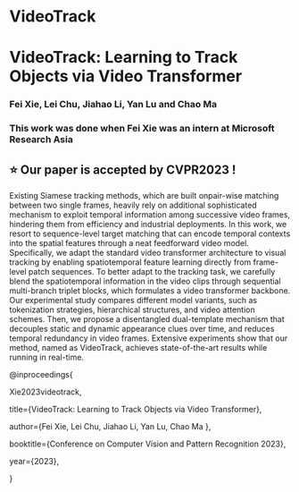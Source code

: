 # VideoTrack

# VideoTrack: Learning to Track Objects via Video Transformer

### Fei Xie, Lei Chu, Jiahao Li, Yan Lu and Chao Ma 

### This work was done when Fei Xie was an intern at Microsoft Research Asia

## :star: Our paper is accepted by CVPR2023 !

Existing Siamese tracking methods, which are built onpair-wise matching between two single frames, heavily rely on additional sophisticated mechanism to exploit temporal information among successive video frames, hindering them from efficiency and industrial deployments. In this work, we resort to sequence-level target matching that can
encode temporal contexts into the spatial features through a neat feedforward video model. Specifically, we adapt the standard video transformer architecture to visual tracking by enabling spatiotemporal feature learning directly from frame-level patch sequences. To better adapt to the tracking task, we carefully blend the spatiotemporal information in the video clips through sequential multi-branch triplet blocks, which formulates a video transformer backbone. Our experimental study compares different model variants, such as tokenization strategies, hierarchical structures, and video attention schemes. Then, we propose a disentangled dual-template mechanism that decouples static and dynamic appearance clues over time, and reduces temporal redundancy in video frames. Extensive experiments show that our method, named as VideoTrack, achieves state-of-the-art results while running in real-time.


@inproceedings{

Xie2023videotrack, 

title={VideoTrack: Learning to Track Objects via Video Transformer},

author={Fei Xie, Lei Chu, Jiahao Li, Yan Lu, Chao Ma },

booktitle={Conference on Computer Vision and Pattern Recognition 2023},

year={2023},

}

